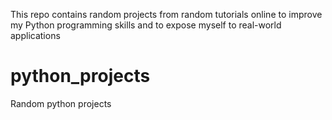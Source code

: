 This repo contains random projects from random tutorials online to improve my Python programming skills and to expose myself to real-world applications

# python_projects
Random python projects
